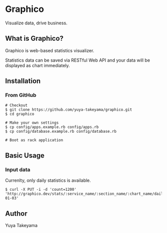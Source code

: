 Graphico
========

Visualize data, drive business.

What is Graphico?
-----------------

Graphico is web-based statistics visualizer.

Statistics data can be saved via RESTful Web API and your data will be displayed as chart immediately.

Installation
------------

### From GitHub

```
# Checkout
$ git clone https://github.com/yuya-takeyama/graphico.git
$ cd graphico

# Make your own settings
$ cp config/apps.example.rb config/apps.rb
$ cp config/database.example.rb config/database.rb

# Boot as rack application
```

Basic Usage
-----------

### Input data

Currenlty, only daily statistics is available.

```
$ curl -X PUT -i -d 'count=1200' 'http://graphico.dev/stats/:service_name/:section_name/:chart_name/daily/2013-01-03'
```

Author
------

Yuya Takeyama

